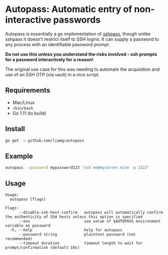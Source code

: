# Autopass: Automatic entry of non-interactive passwords

Autopass is essentially a go implementation of [sshpass](https://linux.die.net/man/1/sshpass), though unlike sshpass it doesn't restrict itself to SSH logins. It can supply a password to any process with an identifiable password prompt.

**Do not use this unless you understand the risks involved - ssh prompts for a password interactively for a reason!**

The original use case for this was needing to automate the acquisition and use of an SSH OTP (via vault) in a nice script.

## Requirements

- Mac/Linux
- `/bin/bash`
- Go 1.11 (to build)

## Install

```bash
go get -u github.com/liamg/autopass
```

## Example

```bash
autopass --password mypassword123 "ssh me@myserver.mine -p 2222"
```

## Usage

```
Usage:
  autopass [flags]

Flags:
      --disable-ssh-host-confirm   autopass will automatically confirm the authenticity of SSH hosts unless this option is specified
      --env                        use value of $AUTOPASS environment variable as password
  -h, --help                       help for autopass
      --password string            plaintext password (not recommended)
      --timeout duration           timeout length to wait for prompt/confirmation (default 10s)
```
